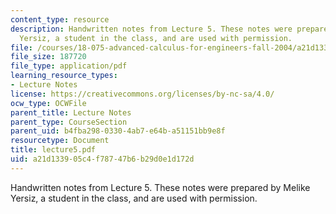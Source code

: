 ```yaml
---
content_type: resource
description: Handwritten notes from Lecture 5. These notes were prepared by Melike
  Yersiz, a student in the class, and are used with permission.
file: /courses/18-075-advanced-calculus-for-engineers-fall-2004/a21d133905c4f78747b6b29d0e1d172d_lecture5.pdf
file_size: 187720
file_type: application/pdf
learning_resource_types:
- Lecture Notes
license: https://creativecommons.org/licenses/by-nc-sa/4.0/
ocw_type: OCWFile
parent_title: Lecture Notes
parent_type: CourseSection
parent_uid: b4fba298-0330-4ab7-e64b-a51151bb9e8f
resourcetype: Document
title: lecture5.pdf
uid: a21d1339-05c4-f787-47b6-b29d0e1d172d
---
```

Handwritten notes from Lecture 5. These notes were prepared by Melike Yersiz, a student in the class, and are used with permission.